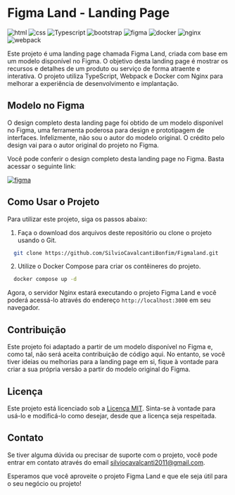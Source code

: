 # Figma Land - Landing Page

![html](https://img.shields.io/badge/-HTML-white?style=for-the-badge&logo=html5&color=E34F26&logoColor=white)
![css](https://img.shields.io/badge/-CSS-white?style=for-the-badge&logo=css3&color=1572B6&logoColor=white)
![Typescript](https://img.shields.io/badge/-TypeScript-white?style=for-the-badge&logo=typescript&color=3178C6&logoColor=white)
![bootstrap](https://img.shields.io/badge/-Bootstrap-white?style=for-the-badge&logo=bootstrap&color=7952B3&logoColor=white)
![figma](https://img.shields.io/badge/-Figma-white?style=for-the-badge&logo=figma&color=F24E1E&logoColor=white)
![docker](https://img.shields.io/badge/-docker-white?style=for-the-badge&logo=docker&color=2496ED&logoColor=white)
![nginx](https://img.shields.io/badge/-nginx-white?style=for-the-badge&logo=nginx&color=009639&logoColor=white)
![webpack](https://img.shields.io/badge/-webpack-white?style=for-the-badge&logo=webpack&color=8DD6F9&logoColor=white)

Este projeto é uma landing page chamada Figma Land, criada com base em um modelo disponível no Figma. O objetivo desta landing page é mostrar os recursos e detalhes de um produto ou serviço de forma atraente e interativa. O projeto utiliza TypeScript, Webpack e Docker com Nginx para melhorar a experiência de desenvolvimento e implantação.

## Modelo no Figma

O design completo desta landing page foi obtido de um modelo disponível no Figma, uma ferramenta poderosa para design e prototipagem de interfaces. Infelizmente, não sou o autor do modelo original. O crédito pelo design vai para o autor original do projeto no Figma.

Você pode conferir o design completo desta landing page no Figma. Basta acessar o seguinte link:

[![figma](https://img.shields.io/badge/-Figma-white?style=for-the-badge&logo=figma&color=F24E1E&logoColor=white)](https://www.figma.com/community/file/827585162030328694)

## Como Usar o Projeto

Para utilizar este projeto, siga os passos abaixo:

1. Faça o download dos arquivos deste repositório ou clone o projeto usando o Git.

```bash
  git clone https://github.com/SilvioCavalcantiBonfim/Figmaland.git
```

2. Utilize o Docker Compose para criar os contêineres do projeto.

```bash
  docker compose up -d
```

Agora, o servidor Nginx estará executando o projeto Figma Land e você poderá acessá-lo através do endereço `http://localhost:3000` em seu navegador.

## Contribuição

Este projeto foi adaptado a partir de um modelo disponível no Figma e, como tal, não será aceita contribuição de código aqui. No entanto, se você tiver ideias ou melhorias para a landing page em si, fique à vontade para criar a sua própria versão a partir do modelo original do Figma.

## Licença

Este projeto está licenciado sob a [Licença MIT](LICENSE). Sinta-se à vontade para usá-lo e modificá-lo como desejar, desde que a licença seja respeitada.

## Contato

Se tiver alguma dúvida ou precisar de suporte com o projeto, você pode entrar em contato através do email [silviocavalcanti2011@gmail.com](mailto://silviocavalcanti2011@gmail.com).

Esperamos que você aproveite o projeto Figma Land e que ele seja útil para o seu negócio ou projeto!